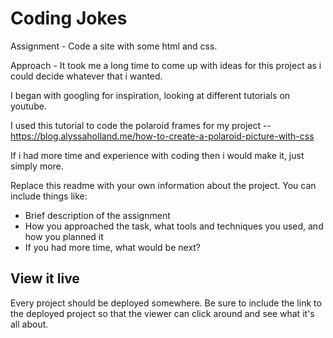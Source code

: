 # Coding Jokes

Assignment - Code a site with some html and css.  

Approach - It took me a long time to come up with ideas for this project as i could decide whatever that i wanted. 

I began with googling for inspiration, looking at different tutorials on youtube. 

I used this tutorial to code the polaroid frames for my project -- 
https://blog.alyssaholland.me/how-to-create-a-polaroid-picture-with-css


If i had more time and experience with coding then i would make it, just simply more. 

Replace this readme with your own information about the project. You can include things like:

- Brief description of the assignment
- How you approached the task, what tools and techniques you used, and how you planned it
- If you had more time, what would be next?

## View it live
Every project should be deployed somewhere. Be sure to include the link to the deployed project so that the viewer can click around and see what it's all about.
